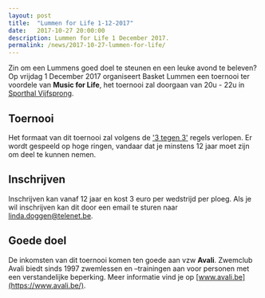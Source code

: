 ```yaml
---
layout: post
title:  "Lummen for Life 1-12-2017"
date:   2017-10-27 20:00:00
description: Lummen for Life 1 December 2017.
permalink: /news/2017-10-27-lummen-for-life/
---
```

Zin om een Lummens goed doel te steunen en een leuke avond te beleven? Op vrijdag 1 December 2017 organiseert Basket Lummen een toernooi ter voordele van **Music for Life**, het toernooi zal doorgaan van 20u - 22u in [Sporthal Vijfsprong](/club/sporthal/).

## Toernooi

Het formaat van dit toernooi zal volgens de ['3 tegen 3'](http://www.basketbal.vlaanderen/competitie/3x3) regels verlopen. 
Er wordt gespeeld op hoge ringen, vandaar dat je minstens 12 jaar moet zijn om deel te kunnen nemen.

## Inschrijven

Inschrijven kan vanaf 12 jaar en kost 3 euro per wedstrijd per ploeg. Als je wil inschrijven kan dit door een email te sturen naar [linda.doggen@telenet.be](mailto://linda.doggen@telenet.be).

## Goede doel

De inkomsten van dit toernooi komen ten goede aan vzw **Avali**. Zwemclub Avali biedt sinds 1997 zwemlessen en –trainingen aan voor personen met een verstandelijke beperking. Meer informatie vind je op [www.avali.be](https://www.avali.be/).
